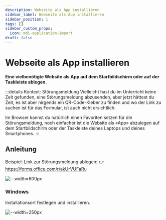 ```yaml
---
description: Webseite als App installieren
sidebar_label: Webseite als App installieren
sidebar_position: 1
tags: []
sidebar_custom_props:
  icon: mdi-application-import
draft: false
---
```


# Webseite als App installieren

**Eine vielbenötigte Website als App auf dem Startbildschirm oder auf der Taskleiste ablegen.**

:::details Kontext: Störungsmeldung
Vielleicht hast du im Unterricht keine Zeit gefunden, eine Störungsmeldung abzusenden, aber jetzt hättest du Zeit, es ist aber nirgends ein QR-Code-Kleber zu finden und wo der Link zu suchen ist für das Formular, ist auch nicht ersichtlich. 

Im Browser kannst du natürlich einen Favoriten setzen für die Störungsmeldung, noch einfacher ist die Website als «App» abzulegen auf dem Startbildschirm oder der Taskleiste deines Laptops und deines Smartphones.
:::

## Anleitung

Beispiel: Link zur Störungsmeldung ablegen: 👉 https://forms.office.com/r/akUrVUFaRu

<BrowserWindow url="https://forms.office.com/r/akUrVUFaRu" >

![--width=600px](images/edge-app-installieren.png)

### Windows

Installationsort festlegen und installieren.

![--width=250px](images/win-app-zulassen.png)

</BrowserWindow>

